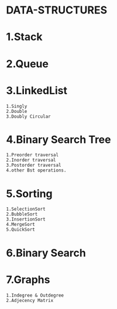 # DATA-STRUCTURES
# 1.Stack
# 2.Queue
# 3.LinkedList
    1.Singly
    2.Double
    3.Doubly Circular
# 4.Binary Search Tree
    1.Preorder traversal
    2.Inorder traversal
    3.Postorder traversal
    4.other Bst operations.
# 5.Sorting
    1.SelectionSort
    2.BubbleSort
    3.InsertionSort
    4.MergeSort
    5.QuickSort
# 6.Binary Search
# 7.Graphs
    1.Indegree & Outdegree
    2.Adjecency Matrix
